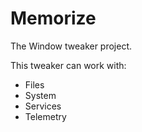 # Memorize
The Window tweaker project.

This tweaker can work with:
- Files
- System
- Services
- Telemetry
